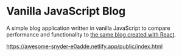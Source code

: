 # Vanilla JavaScript Blog

A simple blog application written in vanilla JavaScript to compare performance and functionality to [the same blog created with React](https://github.com/Schlenges/React-Blog).

https://awesome-snyder-e0adde.netlify.app/public/index.html
